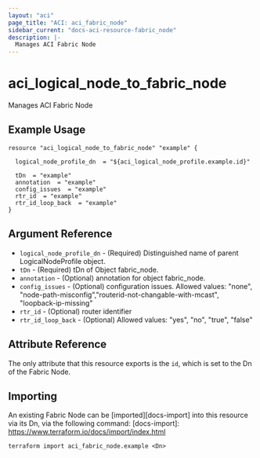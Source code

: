 ```yaml
---
layout: "aci"
page_title: "ACI: aci_fabric_node"
sidebar_current: "docs-aci-resource-fabric_node"
description: |-
  Manages ACI Fabric Node
---
```


# aci_logical_node_to_fabric_node #
Manages ACI Fabric Node

## Example Usage ##

```hcl
resource "aci_logical_node_to_fabric_node" "example" {

  logical_node_profile_dn  = "${aci_logical_node_profile.example.id}"

  tDn  = "example"
  annotation  = "example"
  config_issues  = "example"
  rtr_id  = "example"
  rtr_id_loop_back  = "example"
}
```
## Argument Reference ##
* `logical_node_profile_dn` - (Required) Distinguished name of parent LogicalNodeProfile object.
* `tDn` - (Required) tDn of Object fabric_node.
* `annotation` - (Optional) annotation for object fabric_node.
* `config_issues` - (Optional) configuration issues.
Allowed values: "none", "node-path-misconfig","routerid-not-changable-with-mcast", "loopback-ip-missing"
* `rtr_id` - (Optional) router identifier
* `rtr_id_loop_back` - (Optional) Allowed values: "yes", "no", "true", "false"



## Attribute Reference

The only attribute that this resource exports is the `id`, which is set to the
Dn of the Fabric Node.

## Importing ##

An existing Fabric Node can be [imported][docs-import] into this resource via its Dn, via the following command:
[docs-import]: https://www.terraform.io/docs/import/index.html


```
terraform import aci_fabric_node.example <Dn>
```